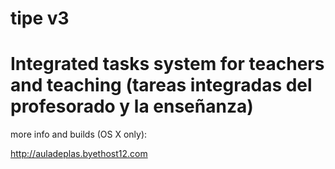 
# tipe v3
Integrated tasks system for teachers and teaching (tareas integradas del profesorado y la enseñanza)
==================================================================================
more info and builds (OS X only):

http://auladeplas.byethost12.com
